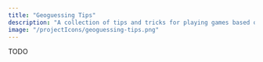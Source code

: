 ```yaml
---
title: "Geoguessing Tips"
description: "A collection of tips and tricks for playing games based on Google Street View, such as GeoGuessr"
image: "/projectIcons/geoguessing-tips.png"
---
```


TODO